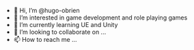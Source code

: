 - 👋 Hi, I’m @hugo-obrien
- 👀 I’m interested in game development and role playing games
- 🌱 I’m currently learning UE and Unity
- 💞️ I’m looking to collaborate on ...
- 📫 How to reach me ...

<!---
hugo-obrien/hugo-obrien is a ✨ special ✨ repository because its `README.md` (this file) appears on your GitHub profile.
You can click the Preview link to take a look at your changes.
--->
